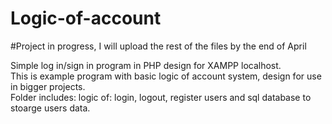 # Logic-of-account

#Project in progress, I will upload the rest of the files by the end of April

Simple log in/sign in program in PHP design for XAMPP localhost.
<br>
This is example program with basic logic of account system, design for use in bigger projects.
<br>
Folder includes: logic of: login, logout, register users and sql database to stoarge users data.
